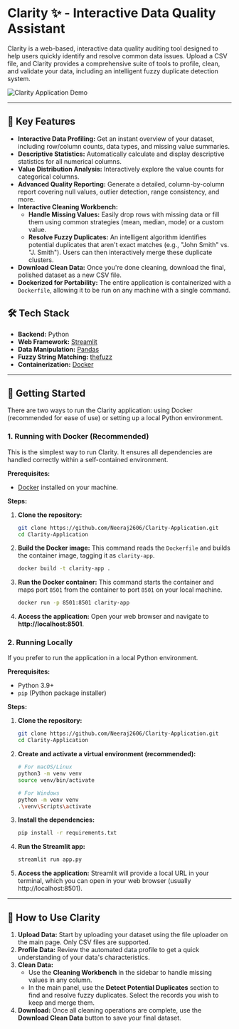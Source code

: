 # Clarity ✨ - Interactive Data Quality Assistant

Clarity is a web-based, interactive data quality auditing tool designed to help users quickly identify and resolve common data issues. Upload a CSV file, and Clarity provides a comprehensive suite of tools to profile, clean, and validate your data, including an intelligent fuzzy duplicate detection system.

![Clarity Application Demo](https://user-images.githubusercontent.com/12345/placeholder.png)  <!-- Replace with a real screenshot of your app -->

---

## 🚀 Key Features

*   **Interactive Data Profiling:** Get an instant overview of your dataset, including row/column counts, data types, and missing value summaries.
*   **Descriptive Statistics:** Automatically calculate and display descriptive statistics for all numerical columns.
*   **Value Distribution Analysis:** Interactively explore the value counts for categorical columns.
*   **Advanced Quality Reporting:** Generate a detailed, column-by-column report covering null values, outlier detection, range consistency, and more.
*   **Interactive Cleaning Workbench:**
    *   **Handle Missing Values:** Easily drop rows with missing data or fill them using common strategies (mean, median, mode) or a custom value.
    *   **Resolve Fuzzy Duplicates:** An intelligent algorithm identifies potential duplicates that aren't exact matches (e.g., "John Smith" vs. "J. Smith"). Users can then interactively merge these duplicate clusters.
*   **Download Clean Data:** Once you're done cleaning, download the final, polished dataset as a new CSV file.
*   **Dockerized for Portability:** The entire application is containerized with a `Dockerfile`, allowing it to be run on any machine with a single command.

## 🛠️ Tech Stack

*   **Backend:** Python
*   **Web Framework:** [Streamlit](https://streamlit.io/)
*   **Data Manipulation:** [Pandas](https://pandas.pydata.org/)
*   **Fuzzy String Matching:** [thefuzz](https://github.com/seatgeek/thefuzz)
*   **Containerization:** [Docker](https://www.docker.com/)

---

## 🏁 Getting Started

There are two ways to run the Clarity application: using Docker (recommended for ease of use) or setting up a local Python environment.

### 1. Running with Docker (Recommended)

This is the simplest way to run Clarity. It ensures all dependencies are handled correctly within a self-contained environment.

**Prerequisites:**
*   [Docker](https://www.docker.com/get-started) installed on your machine.

**Steps:**
1.  **Clone the repository:**
    ```sh
    git clone https://github.com/Neeraj2606/Clarity-Application.git
    cd Clarity-Application
    ```

2.  **Build the Docker image:**
    This command reads the `Dockerfile` and builds the container image, tagging it as `clarity-app`.
    ```sh
    docker build -t clarity-app .
    ```

3.  **Run the Docker container:**
    This command starts the container and maps port `8501` from the container to port `8501` on your local machine.
    ```sh
    docker run -p 8501:8501 clarity-app
    ```

4.  **Access the application:**
    Open your web browser and navigate to **http://localhost:8501**.

### 2. Running Locally

If you prefer to run the application in a local Python environment.

**Prerequisites:**
*   Python 3.9+
*   `pip` (Python package installer)

**Steps:**
1.  **Clone the repository:**
    ```sh
    git clone https://github.com/Neeraj2606/Clarity-Application.git
    cd Clarity-Application
    ```

2.  **Create and activate a virtual environment (recommended):**
    ```sh
    # For macOS/Linux
    python3 -m venv venv
    source venv/bin/activate

    # For Windows
    python -m venv venv
    .\venv\Scripts\activate
    ```

3.  **Install the dependencies:**
    ```sh
    pip install -r requirements.txt
    ```

4.  **Run the Streamlit app:**
    ```sh
    streamlit run app.py
    ```

5.  **Access the application:**
    Streamlit will provide a local URL in your terminal, which you can open in your web browser (usually http://localhost:8501).

---

## 📖 How to Use Clarity

1.  **Upload Data:** Start by uploading your dataset using the file uploader on the main page. Only CSV files are supported.
2.  **Profile Data:** Review the automated data profile to get a quick understanding of your data's characteristics.
3.  **Clean Data:**
    *   Use the **Cleaning Workbench** in the sidebar to handle missing values in any column.
    *   In the main panel, use the **Detect Potential Duplicates** section to find and resolve fuzzy duplicates. Select the records you wish to keep and merge them.
4.  **Download:** Once all cleaning operations are complete, use the **Download Clean Data** button to save your final dataset. 